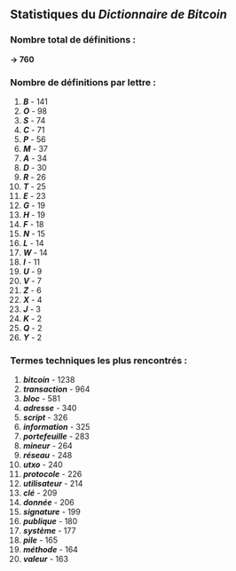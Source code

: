 ## Statistiques du *Dictionnaire de Bitcoin*

### Nombre total de définitions : 
**-> 760**

### Nombre de définitions par lettre :
1. ***B*** - 141
2. ***O*** - 98
3. ***S*** - 74
4. ***C*** - 71
5. ***P*** - 56
6. ***M*** - 37
7. ***A*** - 34
8. ***D*** - 30
9. ***R*** - 26
10. ***T*** - 25
11. ***E*** - 23
12. ***G*** - 19
13. ***H*** - 19
14. ***F*** - 18
15. ***N*** - 15
16. ***L*** - 14
17. ***W*** - 14
18. ***I*** - 11
19. ***U*** - 9
20. ***V*** - 7
21. ***Z*** - 6
22. ***X*** - 4
23. ***J*** - 3
24. ***K*** - 2
25. ***Q*** - 2
26. ***Y*** - 2

### Termes techniques les plus rencontrés :
1. ***bitcoin*** - 1238
2. ***transaction*** - 964
3. ***bloc*** - 581
4. ***adresse*** - 340
5. ***script*** - 326
6. ***information*** - 325
7. ***portefeuille*** - 283
8. ***mineur*** - 264
9. ***réseau*** - 248
10. ***utxo*** - 240
11. ***protocole*** - 226
12. ***utilisateur*** - 214
13. ***clé*** - 209
14. ***donnée*** - 206
15. ***signature*** - 199
16. ***publique*** - 180
17. ***système*** - 177
18. ***pile*** - 165
19. ***méthode*** - 164
20. ***valeur*** - 163
